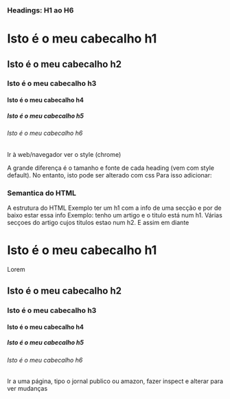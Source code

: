 ### Headings: H1 ao H6

<h1>Isto é o meu cabecalho h1</h1>
<h2>Isto é o meu cabecalho h2</h2>
<h3>Isto é o meu cabecalho h3</h3>
<h4>Isto é o meu cabecalho h4</h4>
<h5>Isto é o meu cabecalho h5</h5>
<h6>Isto é o meu cabecalho h6</h6>

Ir à web/navegador ver o style (chrome)

A grande diferença é o tamanho e fonte de cada heading (vem com style default). No entanto, isto pode
ser alterado com css
Para isso adicionar:

<style>
      .sou-heading5 {
        font-size: 32px;
      }
</style>

### Semantica do HTML

A estrutura do HTML
Exemplo ter um h1 com a info de uma secção e por de baixo estar essa info
Exemplo: tenho um artigo e o titulo está num h1. Várias secçoes do artigo cujos
titulos estao num h2. E assim em diante

<h1>Isto é o meu cabecalho h1</h1>
<p>Lorem</p>
<h2>Isto é o meu cabecalho h2</h2>
<h3>Isto é o meu cabecalho h3</h3>
<h4>Isto é o meu cabecalho h4</h4>
<h5>Isto é o meu cabecalho h5</h5>
<h6>Isto é o meu cabecalho h6</h6>

Ir a uma página, tipo o jornal publico ou amazon, fazer inspect e alterar para ver mudanças
